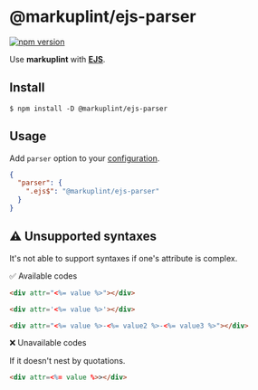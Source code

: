 # @markuplint/ejs-parser

[![npm version](https://badge.fury.io/js/%40markuplint%2Fejs-parser.svg)](https://www.npmjs.com/package/@markuplint/ejs-parser)

Use **markuplint** with [**EJS**](https://ejs.co/).

## Install

```shell
$ npm install -D @markuplint/ejs-parser
```

## Usage

Add `parser` option to your [configuration](https://markuplint.dev/configuration/#properties/parser).

```json
{
  "parser": {
    ".ejs$": "@markuplint/ejs-parser"
  }
}
```

## :warning: Unsupported syntaxes

It's not able to support syntaxes if one's attribute is complex.

✅ Available codes

```html
<div attr="<%= value %>"></div>
```

<!-- prettier-ignore-start -->
```html
<div attr='<%= value %>'></div>
```
<!-- prettier-ignore-end -->

```html
<div attr="<%= value %>-<%= value2 %>-<%= value3 %>"></div>
```

❌ Unavailable codes

If it doesn't nest by quotations.

<!-- prettier-ignore-start -->
```html
<div attr=<%= value %>></div>
```
<!-- prettier-ignore-end -->
